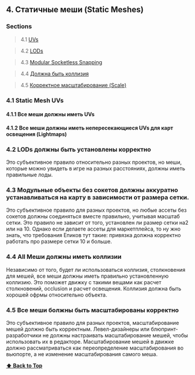 
<a name="4"></a>
<a name="Static Meshes"></a>
<a name="s"></a>
## 4. Статичные меши (Static Meshes) 

### Sections

> 4.1 [UVs](#s-uvs)

> 4.2 [LODs](#s-lods)

> 4.3 [Modular Socketless Snapping](#s-modular-snapping)

> 4.4 [Должна быть коллизия](#s-collision)

> 4.5 [Корректное масштабирование (Scale)](#s-scaled)

<a name="4.1"></a>
<a name="s-uvs"></a>
### 4.1 Static Mesh UVs

<a name="4.1.1"></a>
<a name="s-uvs-no-missing"></a>
#### 4.1.1 Все меши должны иметь UVs

<a name="4.1.2"></a>
<a name="s-uvs-no-overlapping"></a>
#### 4.1.2 Все меши должны иметь непересекающиеся UVs для карт освещения (Lightmaps) 

<a name="4.2"></a>
<a name="s-lods"></a>
### 4.2 LODs должны быть установлены корректно

Это субъективное правило относительно разных проектов, но меши, которые можно увидеть в игре на разных расстояниях, должны иметь правильные лоды.

<a name="4.3"></a>
<a name="s-modular-snapping"></a>
### 4.3 Модульные объекты без сокетов должны аккуратно устанавливаться на карту в зависимости от размера сетки.

Это субъективное правило для разных проектов, но любые ассеты без сокетов должны соединяться вместе правильно, учитывая масштаб сетки.
Это правило не зависит от того, установлен ли размер сетки на2 или на 10. Однако если делаете ассеты для маркетплейса, то ну жно знать, что требования Епиков тут такие: привязка должна корректно работать про размере сетки 10 и больше.

<a name="4.4"></a>
<a name="s-collision"></a>
### 4.4 All Меши должны иметь коллизии

Независимо от того, будет ли использоваться коллизия, столкновения для мешей, все меши должны иметь правильно установленную коллизию. Это поможет движку с такими вещами как расчет столкновений, occlusion и расчет освещения. Коллизия должна быть хорошей офрмы относительно объекта.

<a name="4.5"></a>
<a name="s-scaled"></a>
### 4.5 Все меши болжны быть масштабированы корректно

Это субъективное правило для разных проектов, масштабирование мешей должно быть корректным. Левел-дизайнеры или блюпринт-разработчики не должны настраивать масштабирование мешей, чтобы использовать их в редакторе. Масштабирование мешей в движке должно рассматриваться как переопределение масштабирования во вьюпорте, а не изменение масштабирования самого меша.

**[⬆ Back to Top](#s)**
